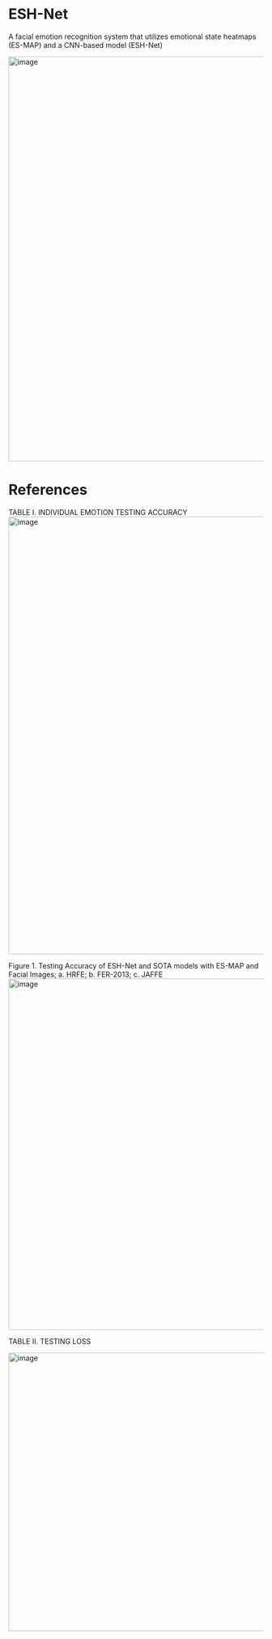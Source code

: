 # ESH-Net
A facial emotion recognition system that utilizes emotional state heatmaps (ES-MAP) and a CNN-based model (ESH-Net)

<img width="800" alt="image" src="https://github.com/emmyyangqy/ESH-Net/assets/91351762/4e4ddef8-b754-4b68-87db-6c61ba16dc18">


# References

TABLE I. 	INDIVIDUAL EMOTION TESTING ACCURACY
<img width="865" alt="image" src="https://github.com/emmyyangqy/ESH-Net/assets/91351762/e0f88de0-ce7e-4740-aa88-0943be62ea56">

Figure 1.  Testing Accuracy of ESH-Net and SOTA models with ES-MAP and Facial Images; a. HRFE; b. FER-2013; c. JAFFE
<img width="694" alt="image" src="https://github.com/emmyyangqy/ESH-Net/assets/91351762/3011ad9d-974e-486a-88f9-389038435e6b">

TABLE II. 	TESTING LOSS 

<img width="550" alt="image" src="https://github.com/emmyyangqy/ESH-Net/assets/91351762/9bbd2a7a-0b1b-408c-b74f-a0f43ae64d5f">



